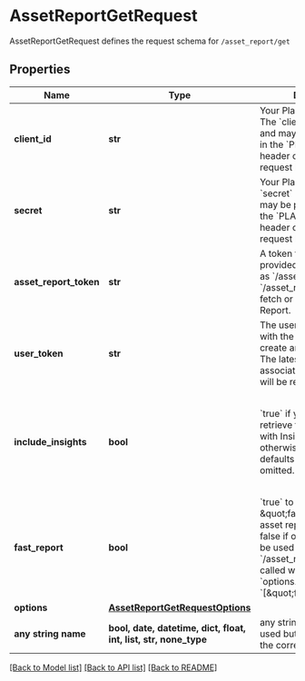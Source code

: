 # AssetReportGetRequest

AssetReportGetRequest defines the request schema for `/asset_report/get`

## Properties
Name | Type | Description | Notes
------------ | ------------- | ------------- | -------------
**client_id** | **str** | Your Plaid API &#x60;client_id&#x60;. The &#x60;client_id&#x60; is required and may be provided either in the &#x60;PLAID-CLIENT-ID&#x60; header or as part of a request body. | [optional] 
**secret** | **str** | Your Plaid API &#x60;secret&#x60;. The &#x60;secret&#x60; is required and may be provided either in the &#x60;PLAID-SECRET&#x60; header or as part of a request body. | [optional] 
**asset_report_token** | **str** | A token that can be provided to endpoints such as &#x60;/asset_report/get&#x60; or &#x60;/asset_report/pdf/get&#x60; to fetch or update an Asset Report. | [optional] 
**user_token** | **str** | The user token associated with the User for which to create an asset report for. The latest asset report associated with the User will be returned | [optional] 
**include_insights** | **bool** | &#x60;true&#x60; if you would like to retrieve the Asset Report with Insights, &#x60;false&#x60; otherwise. This field defaults to &#x60;false&#x60; if omitted. | [optional]  if omitted the server will use the default value of False
**fast_report** | **bool** | &#x60;true&#x60; to fetch \&quot;fast\&quot; version of asset report. Defaults to false if omitted. Can only be used if &#x60;/asset_report/create&#x60; was called with &#x60;options.add_ons&#x60; set to &#x60;[\&quot;fast_assets\&quot;]&#x60;. | [optional]  if omitted the server will use the default value of False
**options** | [**AssetReportGetRequestOptions**](AssetReportGetRequestOptions.md) |  | [optional] 
**any string name** | **bool, date, datetime, dict, float, int, list, str, none_type** | any string name can be used but the value must be the correct type | [optional]

[[Back to Model list]](../README.md#documentation-for-models) [[Back to API list]](../README.md#documentation-for-api-endpoints) [[Back to README]](../README.md)


